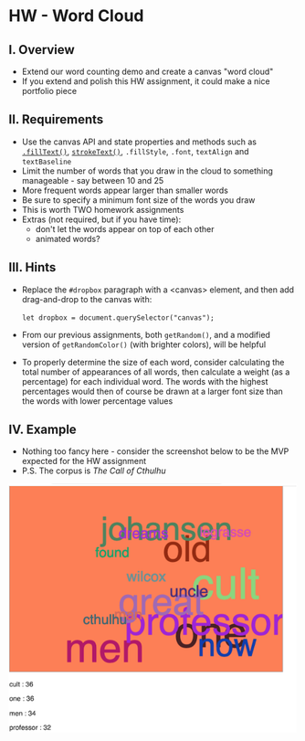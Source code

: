 # HW - Word Cloud

## I. Overview
- Extend our word counting demo and create a canvas "word cloud" 
- If you extend and polish this HW assignment, it could make a nice portfolio piece

## II. Requirements

- Use the canvas API and state properties and methods such as [`.fillText()`](https://developer.mozilla.org/en-US/docs/Web/API/CanvasRenderingContext2D/fillText), [`strokeText()`](https://developer.mozilla.org/en-US/docs/Web/API/CanvasRenderingContext2D/strokeText), `.fillStyle`, `.font`, `textAlign` and `textBaseline`
- Limit the number of words that you draw in the cloud to something manageable - say between 10 and 25
- More frequent words appear larger than smaller words
- Be sure to specify a minimum font size of the words you draw
- This is worth TWO homework assignments
- Extras (not required, but if you have time):
  - don't let the words appear on top of each other 
  - animated words?
  
## III. Hints
- Replace the `#dropbox` paragraph with a &lt;canvas> element, and then add drag-and-drop to the canvas with: 

    `let dropbox = document.querySelector("canvas");`

- From our previous assignments, both `getRandom()`, and a modified version of `getRandomColor()` (with brighter colors), will be helpful
- To properly determine the size of each word, consider calculating the total number of appearances of all words, then calculate a weight (as a percentage) for each individual word. The words with the highest percentages would then of course be drawn at a larger font size than the words with lower percentage values 
  
## IV. Example
  - Nothing too fancy here - consider the screenshot below to be the MVP expected for the HW assignment
  - P.S. The corpus is *The Call of Cthulhu*
  
  ![screenshot](_images/HW-word-cloud-1.png)

